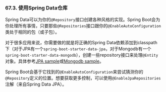 ### 67.3. 使用Spring Data仓库

Spring Data可以为你的`@Repository`接口创建各种风格的实现。Spring Boot会为你处理所有事情，只要那些`@Repositories`接口跟你的`@EnableAutoConfiguration`类处于相同的包（或子包）。

对于很多应用来说，你需要做的就是将正确的Spring Data依赖添加到classpath下（对于JPA有一个`spring-boot-starter-data-jpa`，对于Mongodb有一个`spring-boot-starter-data-mongodb`），创建一些repository接口来处理`@Entity`对象。具体参考[JPA sample](http://github.com/spring-projects/spring-boot/tree/master/spring-boot-samples/spring-boot-sample-data-jpa)或[Mongodb sample](http://github.com/spring-projects/spring-boot/tree/master/spring-boot-samples/spring-boot-sample-data-mongodb)。

Spring Boot会基于它找到的`@EnableAutoConfiguration`来尝试猜测你的`@Repository`定义的位置。想要获取更多控制，可以使用`@EnableJpaRepositories`注解（来自Spring Data JPA）。
